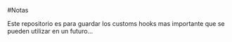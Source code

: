 #Notas

Este repositorio es para guardar los customs hooks mas importante que se pueden utilizar en un futuro... 